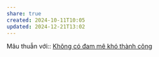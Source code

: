 ```yaml
---
share: true
created: 2024-10-11T10:05
updated: 2024-12-21T13:02
---
```

Mâu thuẫn với:: [Không có đam mê khó thành công](../Th%C3%A1ch%20th%E1%BB%A9c,%20%C4%91am%20m%C3%AA/Kh%C3%B4ng%20c%C3%B3%20%C4%91am%20m%C3%AA%20kh%C3%B3%20th%C3%A0nh%20c%C3%B4ng.md)
